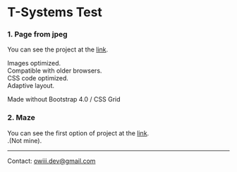 
# T-Systems Test

<h3>1. Page from jpeg</h3>
You can see the project at the <a href="https://owiii.github.io/T-Systems-Test/1.%20Page%20from%20jpeg/index.html">link</a>.
<p></p>
Images optimized.</br>
Compatible with older browsers.</br>
CSS code optimized.</br>
Adaptive layout.</br>
<p></p>
Made without Bootstrap 4.0 / CSS Grid

<h3>2. Maze</h3>
You can see the first option of project at the <a href="https://owiii.github.io/T-Systems-Test/2.%20Maze/2.3/index.html">link</a>.</br>
.(Not mine).
<p></p>
<hr/> 

Contact: owiii.dev@gmail.com


